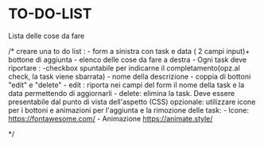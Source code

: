 # TO-DO-LIST
 Lista delle cose da fare
 
/* creare una to do list :
    - form a sinistra con task e data ( 2 campi input)+ bottone di aggiunta 
    - elenco delle cose da fare a destra 
        - Ogni task deve riportare :
            -checkbox spuntabile per indicarne il completamento(opz.al check, la task viene sbarrata) 
            - nome della descrizione 
            - coppia di bottoni "edit" e "delete"
                - edit : riporta nei campi del form il nome della task e la data permettendo di aggiornarli 
                - delete: elimina la task.
    Deve essere presentabile dal punto di vista dell'aspetto (CSS)
    opzionale: utilizzare icone per i bottoni e animazioni per l'aggiunta e la rimozione delle task:
        - Icone:    https://fontawesome.com/
        - Animazione https://animate.style/
        


*/